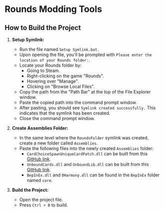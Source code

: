 
# Rounds Modding Tools

## How to Build the Project

1. **Setup Symlink:**
    - Run the file named `Setup Symlink.bat`.
    - Upon opening the file, you'll be prompted with `Please enter the location of your Rounds folder:`.
    - Locate your Rounds folder by:
        - Going to Steam.
        - Right-clicking on the game "Rounds".
        - Hovering over "Manage".
        - Clicking on "Browse Local Files".
    - Copy the path from the "Path Bar" at the top of the File Explorer window.
    - Paste the copied path into the command prompt window.
    - After pasting, you should see `Symlink created successfully.` This indicates that the symlink has been created.
    - Close the command prompt window.

2. **Create Assemblies Folder:**
    - In the same level where the `RoundsFolder` symlink was created, create a new folder called `Assemblies`.
    - Paste the following files into the newly created `Assemblies` folder:
        - `CardChoiceSpawnUniqueCardPatch.dll` can be built from this [GitHub link](https://github.com/ROUNDS-Preservation/CardChoiceSpawnUniqueCardPatch).
        - `UnboundCards.dll` and `UnboundLib.dll` can be built from this [GitHub link](https://github.com/ROUNDS-Preservation/UnboundLib).
        - `BepInEx.dll` and `0Harmony.dll` can be found in the `BepInEx` folder named `core`.

3. **Build the Project:**
    - Open the project file.
    - Press `Ctrl + B` to build.
